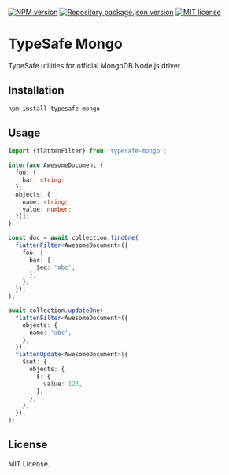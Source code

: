 [![NPM version](https://img.shields.io/npm/v/typesafe-mongo?color=%23cb3837&style=flat-square)](https://www.npmjs.com/package/typesafe-mongo)
[![Repository package.json version](https://img.shields.io/github/package-json/v/vilic/typesafe-mongo?color=%230969da&label=repo&style=flat-square)](./package.json)
[![MIT license](https://img.shields.io/github/license/vilic/typesafe-mongo?style=flat-square)](./LICENSE)

# TypeSafe Mongo

TypeSafe utilities for official MongoDB Node.js driver.

## Installation

```sh
npm install typesafe-mongo
```

## Usage

```ts
import {flattenFilter} from 'typesafe-mongo';

interface AwesomeDocument {
  foo: {
    bar: string;
  };
  objects: {
    name: string;
    value: number;
  }[];
}

const doc = await collection.findOne(
  flattenFilter<AwesomeDocument>({
    foo: {
      bar: {
        $eq: 'abc',
      },
    },
  }),
);

await collection.updateOne(
  flattenFilter<AwesomeDocument>({
    objects: {
      name: 'abc',
    },
  }),
  flattenUpdate<AwesomeDocument>({
    $set: {
      objects: {
        $: {
          value: 123,
        },
      },
    },
  }),
);
```

## License

MIT License.
